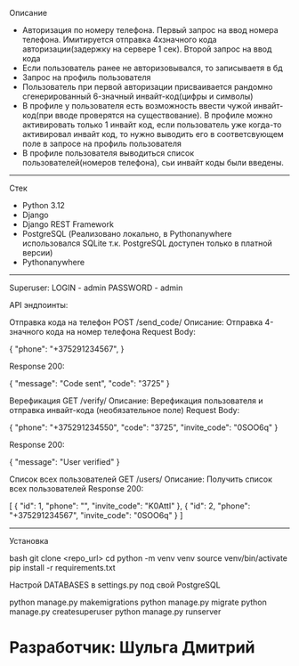 Описание

-	Авторизация по номеру телефона. Первый запрос на ввод номера телефона. Имитируется отправка 4хзначного кода авторизации(задержку на сервере 1 сек). Второй запрос на ввод кода 
-	Если пользователь ранее не авторизовывался, то записываетя в бд 
-	Запрос на профиль пользователя
-	Пользователь при первой авторизации присваивается рандомно сгенерированный 6-значный инвайт-код(цифры и символы)
-	В профиле у пользователя есть возможность ввести чужой инвайт-код(при вводе проверятся на существование). В профиле можно активировать только 1 инвайт код, если пользователь уже когда-то активировал инвайт код, то нужно выводить его в соответсвующем поле в запросе на профиль пользователя
-	В профиле пользователя выводиться список пользователей(номеров телефона), сьи инвайт коды были введены.

---
Стек

- Python 3.12
- Django
- Django REST Framework
- PostgreSQL (Реализовано локально, в Pythonanywhere использовался SQLite т.к. PostgreSQL доступен только в платной версии)
- Pythonanywhere
---
Superuser:
LOGIN - admin
PASSWORD - admin

API эндпоинты:

Отправка кода на телефон
POST /send_code/
Описание: Отправка 4-значного кода на номер телефона
Request Body:

{
  "phone": "+375291234567",
}

Response 200:

{
    "message": "Code sent",
    "code": "3725"
}

Верефикация 
GET /verify/
Описание: Верефикация пользователя и отправка инвайт-кода (необязательное поле)
Request Body:

{
  "phone": "+375291234550",
  "code": "3725",
  "invite_code": "0SOO6q"
}

Response 200:

{
    "message": "User verified"
}

Список всех пользователей
GET /users/
Описание: Получить список всех пользователей
Response 200:

[
  {
        "id": 1,
        "phone": "",
        "invite_code": "K0AttI"
    },
    {
        "id": 2,
        "phone": "+375291234567",
        "invite_code": "0SOO6q"
    }
]

---

Установка

bash
git clone <repo_url>
cd <project>
python -m venv venv
source venv/bin/activate
pip install -r requirements.txt

Настрой DATABASES в settings.py под свой PostgreSQL

python manage.py makemigrations
python manage.py migrate
python manage.py createsuperuser
python manage.py runserver

# Разработчик: Шульга Дмитрий
